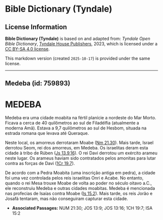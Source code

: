 # Bible Dictionary (Tyndale)

## License Information

**Bible Dictionary (Tyndale)** is based on and adapted from: _Tyndale Open Bible Dictionary_, [Tyndale House Publishers](https://tyndaleopenresources.com/), 2023, which is licensed under a [CC BY-SA 4.0 license](https://creativecommons.org/licenses/by-sa/4.0/legalcode.en).

This markdown version (created `2025-10-17`) is provided under the same license.



--------------------------------

## Medeba (id: 759893)

MEDEBA
======

Medeba era uma cidade moabita na fértil planície a nordeste do Mar Morto. Ficava a cerca de 40 quilômetros ao sul de Filadélfia (atualmente a moderna Amã). Estava a 9,7 quilômetros ao sul de Hesbom, situada na estrada romana que levava até Queraque.

Neste local, os amorreus derrotaram Moabe ([Nm 21\.30](https://ref.ly/Num21:30)). Mais tarde, Israel derrotou Seom, rei dos amorreus, em Medeba. Os israelitas deram esta cidade à tribo de Rúben ([Js 13\.9,16](https://ref.ly/Josh13:9,Josh13:16)). O rei Davi derrotou um exército arameu neste lugar. Os arameus haviam sido contratados pelos amonitas para lutar contra as forças de Davi ([1Cr 19\.7](https://ref.ly/1Chr19:7)).

De acordo com a Pedra Moabita (uma inscrição antiga em pedra), a cidade foi uma vez controlada pelos reis israelitas Onri e Acabe. No entanto, quando o rei Mesa trouxe Moabe de volta ao poder no século oitavo a.C., ele reconstruiu Medeba e outras cidades moabitas. Medeba é mencionada nas profecias de Isaías contra Moabe ([Is 15\.2](https://ref.ly/Isa15:2)). Mais tarde, os reis Jorão e Josafá tentaram, mas não conseguiram capturar esta cidade.

* **Associated Passages:** NUM 21:30; JOS 13:9; JOS 13:16; 1CH 19:7; ISA 15:2

